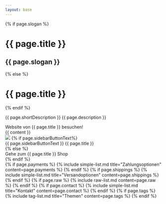 ```yaml
---
layout: base
---
```

<script type="application/ld+json">
    {
        "@context": "https://schema.org/",
        "@type": "Product",
        "name": "{{ page.title }}",
        "image": "{{ page.image }}",
        "description": "{{ page.description }}",
        "review": {
        "@type": "Review",
        "reviewRating": {
          "@type": "Rating",
          "ratingValue": "5",
          "bestRating": "5"
        },
        "author": {
          "@type": "Person",
          "name": "{{ page.author }}"
        }
      }
    }
</script>
<div class="container">
    <div class="row">
        <div class="col-lg-9 col-sm-12 mt-4">
        <div>
                {% if page.slogan %}
                    <h1 class="h2">{{ page.title }}</h1>
                    <h2 class="text-muted h5">{{ page.slogan }}</h2>
                {% else %}
                    <h1 class="h2">{{ page.title }}</h1>
                {% endif %}
                <p>{{ page.shortDescription }} {{ page.description }}</p>
                 <span class="affili" data-affili="{{ page.targetUrl }}" rel="nofollow">
                    <div class="btn btn-outline-success mb-4 w-100">
                        Website von {{ page.title }} besuchen!
                    </div>
             </span>
             </div>
                <div class="align-items-center">
                {{ content }}
                </div>
        </div>
        <div class="col-lg-3 col-sm-12">
             <span class="affili" data-affili="{{ page.targetUrl }}" rel="nofollow">
                <div class="text-center mb-3">
                    <img class="img-fluid mt-4" src="{{ page.image }}"/>
                    {% if page.sidebarButtonText%}
                    <div class="btn btn-success mt-4 mb-3">
                        {{ page.sidebarButtonText }} {{ page.title }}
                    </div>
                    {% else %}
                    <div class="btn btn-success mt-4 mb-3">
                        Gehe zum {{ page.title }} Shop
                    </div>
                    {% endif %}
                </div>   
             </span>
            {% if page.payments %}
                {% include simple-list.md title="Zahlungsoptionen" content=page.payments %}
            {% endif %}
            {% if page.shippings %}
                {% include simple-list.md title="Versandoptionen" content=page.shippings %}
            {% endif %}
            {% if page.raw %}
                {% include raw-list.md content=page.raw %}
            {% endif %}
            {% if page.contact %}
                {% include simple-list.md title="Kontakt" content=page.contact %}
            {% endif %}
            {% if page.tags %}
                {% include tag-list.md title="Themen" content=page.tags %}
            {% endif %}
        </div>
    </div>
</div>
